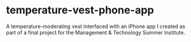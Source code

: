# temperature-vest-phone-app
A temperature-moderating vest interfaced with an iPhone app I created as part of a final project for the Management &amp; Technology Summer Institute.

